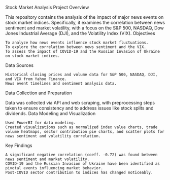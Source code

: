 Stock Market Analysis
Project Overview

This repository contains the analysis of the impact of major news events on stock market indices. Specifically, it examines the correlation between news sentiment and market volatility, with a focus on the S&P 500, NASDAQ, Dow Jones Industrial Average (DJI), and the Volatility Index (VIX).
Objectives

    To analyze how news events influence stock market fluctuations.
    To explore the correlation between news sentiment and the VIX.
    To assess the impact of COVID-19 and the Russian Invasion of Ukraine on stock market indices.

Data Sources

    Historical closing prices and volume data for S&P 500, NASDAQ, DJI, and VIX from Yahoo Finance.
    News event timelines and sentiment analysis data.

Data Collection and Preparation

Data was collected via API and web scraping, with preprocessing steps taken to ensure consistency and to address issues like stock splits and dividends.
Data Modeling and Visualization

    Used PowerBI for data modeling.
    Created visualizations such as normalized index value charts, trade volume heatmaps, sector contribution pie charts, and scatter plots for news sentiment and volatility correlation.

Key Findings

    A significant negative correlation (coeff. -0.72) was found between news sentiment and market volatility.
    COVID-19 and the Russian Invasion of Ukraine have been identified as pivotal events influencing market behavior.
    Post-COVID sector contribution to indices has changed noticeably.
